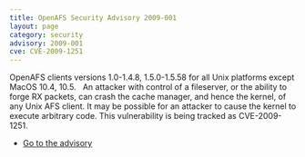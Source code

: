 ```yaml
---
title: OpenAFS Security Advisory 2009-001
layout: page
category: security
advisory: 2009-001
cve: CVE-2009-1251
---
```



OpenAFS clients versions 1.0-1.4.8, 1.5.0-1.5.58 for all Unix platforms
except MacOS 10.4, 10.5.   An attacker with control of a fileserver, or
the ability to forge RX packets, can crash the cache manager, and hence
the kernel, of any Unix AFS client. It may be possible for an attacker
to cause the kernel to execute arbitrary code. This vulnerability is
being tracked as CVE-2009-1251.

-   [Go to the advisory](/security/OPENAFS-SA-2009-001.html)


